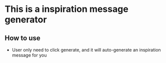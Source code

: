 # This is a inspiration message generator

## How to use
+ User only need to click generate, and it will auto-generate an inspiration message for you